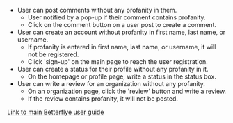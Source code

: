 - User can post comments without any profanity in them.
  - User notified by a pop-up if their comment contains profanity.
  - Click on the comment button on a user post to create a comment.
- User can create an account without profanity in first name, last name, or username.
  - If profanity is entered in first name, last name, or username, it will not be registered.
  - Click 'sign-up' on the main page to reach the user registration. 
- User can create a status for their profile without any profanity in it.
  - On the homepage or profile page, write a status in the status box.
- User can write a review for an organization without any profanity.
  - On an organization page, click the 'review' button and write a review.
  - If the review contains profanity, it will not be posted. 


<a href="https://github.com/tms326/Betterflye/blob/content-filter-testing/Documentation/User.md">Link to main Betterflye user guide</a>
